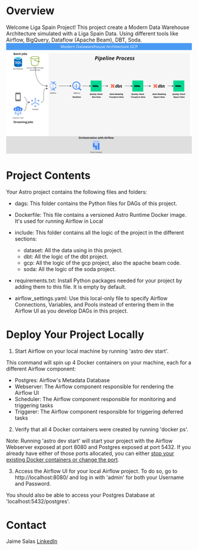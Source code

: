 Overview
========

Welcome Liga Spain Project! 
This project create a Modern Data Warehouse Architecture simulated with a Liga Spain Data. Using different tools like Airflow, BigQuery, Dataflow (Apache Beam), DBT, Soda.
![Architecture](architecture.png)


Project Contents
================

Your Astro project contains the following files and folders:

- dags: This folder contains the Python files for DAGs of this project.
- Dockerfile: This file contains a versioned Astro Runtime Docker image. It's used for running Airflow in Local
- include: This folder contains all the logic of the project in the different sections: 
    - dataset: All the data using in this project.
    - dbt: All the logic of the dbt project.
    - gcp: All the logic of the gcp project, also the apache beam code.
    - soda: All the logic of the soda project.

- requirements.txt: Install Python packages needed for your project by adding them to this file. It is empty by default.
- airflow_settings.yaml: Use this local-only file to specify Airflow Connections, Variables, and Pools instead of entering them in the Airflow UI as you develop DAGs in this project.

Deploy Your Project Locally
===========================

1. Start Airflow on your local machine by running 'astro dev start'.

This command will spin up 4 Docker containers on your machine, each for a different Airflow component:

- Postgres: Airflow's Metadata Database
- Webserver: The Airflow component responsible for rendering the Airflow UI
- Scheduler: The Airflow component responsible for monitoring and triggering tasks
- Triggerer: The Airflow component responsible for triggering deferred tasks

2. Verify that all 4 Docker containers were created by running 'docker ps'.

Note: Running 'astro dev start' will start your project with the Airflow Webserver exposed at port 8080 and Postgres exposed at port 5432. If you already have either of those ports allocated, you can either [stop your existing Docker containers or change the port](https://docs.astronomer.io/astro/test-and-troubleshoot-locally#ports-are-not-available).

3. Access the Airflow UI for your local Airflow project. To do so, go to http://localhost:8080/ and log in with 'admin' for both your Username and Password.

You should also be able to access your Postgres Database at 'localhost:5432/postgres'.

Contact
=======

Jaime Salas
[LinkedIn](https://www.linkedin.com/in/jaimeandresalas/)

